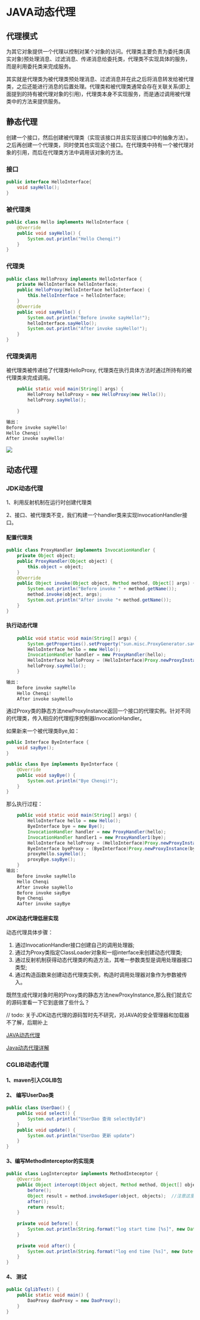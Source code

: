 # JAVA动态代理

## 代理模式

为其它对象提供一个代理以控制对某个对象的访问。代理类主要负责为委托类(真实对象)预处理消息、过滤消息、传递消息给委托类，代理类不实现具体的服务，而是利用委托类来完成服务。  

其实就是代理类为被代理类预处理消息、过滤消息并在此之后将消息转发给被代理类，之后还能进行消息的后置处理。代理类和被代理类通常会存在关联关系(即上面提到的持有被代理对象的引用)，代理类本身不实现服务，而是通过调用被代理类中的方法来提供服务。  

## 静态代理

创建一个接口，然后创建被代理类（实现该接口并且实现该接口中的抽象方法）。之后再创建一个代理类，同时使其也实现这个接口。在代理类中持有一个被代理对象的引用，而后在代理类方法中调用该对象的方法。  

### 接口

``` java
public interface HelloInterface{
    void sayHello();
}
```

### 被代理类

``` java
public class Hello implements HelloInterface {
    @Override
    public void sayHello() {
        System.out.println("Hello Chenqi!")
    }
}
```

### 代理类

``` java
public class HelloProxy implements HelloInterface {
    private HelloInterface helloInterface;
    public HelloProxy(HelloInterface helloInterface) {
        this.helloInterface = helloInterface;
    }
    @Override
    public void sayHello() {
        System.out.println("Before invoke sayHello!");
        helloInterface.sayHello();
        System.out.println("After invoke sayHello!");
    }
}
```

### 代理类调用

被代理类被传递给了代理类HelloProxy, 代理类在执行具体方法时通过所持有的被代理类来完成调用。  

``` java
	public static void main(String[] args) {
        HelloProxy helloProxy = new HelloProxy(new Hello());
        helloProxy.sayHello();
       
    }

输出：
Before invoke sayHello!
Hello Chenqi!
After invoke sayHello!
```

![](https://xiaopohai-1254153894.cos.ap-chengdu.myqcloud.com/xiaopohai-blog/3-1Q115093011523.gif)

## 动态代理

### JDK动态代理

1、利用反射机制在运行时创建代理类

2、接口、被代理类不变，我们构建一个handler类来实现InvocationHandler接口。  

#### 配置代理类

``` java
public class ProxyHandler implements InvocationHandler {
    private Object object;
    public ProxyHandler(Object object) {
        this.object = object;
    }
    @Override
    public Object invoke(Object object, Method method, Object[] args) {
        System.out.println("Before invoke " + method.getName());
        method.invoke(object, args);
        System.out.println("After invoke "+ method.getName());
    }
}
```

#### 执行动态代理

``` java
	public void static void main(String[] args) {
        System.getProperties().setProperty("sun.misc.ProxyGenerator.saveGenerateratedFiles", "true");
        HelloInterface hello = new Hello();
        InvocationHandler handler = new ProxyHandler(hello);
        HelloInterface helloProxy = (HelloInterface)Proxy.newProxyInstance(hello.getClass().getClassLoader(), hello.getClass().getInterfaces(), handler);
        helloProxy.sayHello();
    }

输出：
    Before invoke sayHello
    Hello Chenqi!
    After invoke sayHello
```

通过Proxy类的静态方法newProxyInstance返回一个接口的代理实例。针对不同的代理类，传入相应的代理程序控制器InvocationHandler。  

如果新来一个被代理类Bye,如：  

``` java
public Interface ByeInterface {
    void sayBye();
}

public class Bye implements ByeInterface {
    @Override
    public void sayBye() {
        System.out.println("Bye Chenqi!");
    }
}
```

那么执行过程：

``` java
	public void static void main(String[] args) {
        HelloInterface hello = new Hello();
        ByeInterface bye = new Bye();
        InvocationHandler handler = new ProxyHandler(hello);
        InvocationHandler handler1 = new ProxyHandler1(bye);
        HelloInterface helloProxy = (HelloInterface)Proxy.newProxyInstance(hello.getClass().getClassLoader(), hello.getClass().getInterfaces(), handler);
        ByeInterface byeProxy = (ByeInterface)Proxy.newProxyInstance(bye.getClass().getClassLoader(), bye.getClass().getInterfaces(), handler1);
        proxyHello.sayHello();
        proxyBye.sayBye();
    }
输出：
    Before invoke sayHello
    Hello Chenqi
    After invoke sayHello
    Before invoke sayBye
    Bye Chenqi
    Aafter invoke sayBye
```

#### JDK动态代理低层实现

动态代理具体步骤：

1. 通过InvocationHandler接口创建自己的调用处理器;
2. 通过为Proxy类指定ClassLoader对象和一组interface来创建动态代理类;
3. 通过反射机制获得动态代理类的构造方法，其唯一参数类型是调用处理器接口类型;
4. 通过构造函数来创建动态代理类实例，构造时调用处理器对象作为参数被传入。  

既然生成代理对象时用的Proxy类的静态方法newProxyInstance,那么我们就去它的源码里看一下它到底做了些什么？



// todo: 关于JDK动态代理的源码暂时先不研究，对JAVA的安全管理器和加载器不了解，后期补上

[JAVA动态代理](https://www.jianshu.com/p/9bcac608c714)

[Java动态代理详解](https://www.jianshu.com/p/4dcc74b63f1c)

### CGLIB动态代理

#### 1、maven引入CGLIB包

#### 2、 编写UserDao类

``` java
public class UserDao() {
    public void select() {
        System.out.println("UserDao 查询 selectById")
    }
    public void update() {
        System.out.println("UserDao 更新 update")
    }
}
```

#### 3、编写MethodInterceptor的实现类

``` java
public class LogInterceptor implements MethodInteceptor {
    @Override
    public Object intercept(Object object, Method method, Object[] objects, MethodProxy methodProxy) throws Throwable{
        before();
        Object result = method.invokeSuper(object, objects);  //注意这里是调用invokeSuper,而不是invoke,否则会死循环，methodProxy.invokesuper执行的是原始类的方法，method.invoke执行的是子类的方法
        after();
        return result;
    }
    
    private void before() {
        System.out.println(String.format("log start time [%s]", new Date()));
    }
    
    private void after() {
        System.out.println(String.format("log end time [%s]", new Date()));
    }
}
```

#### 4、 测试

``` java
public CglibTest() {
    public static void main() {
        DaoProxy daoProxy = new DaoProxy();
    }
}
```

